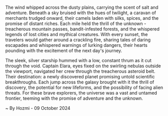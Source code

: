 
The wind whipped across the dusty plains, carrying the scent of salt and adventure. Beneath a sky bruised with the hues of twilight, a caravan of merchants trudged onward, their camels laden with silks, spices, and the promise of distant riches. Each mile held the thrill of the unknown - treacherous mountain passes, bandit-infested forests, and the whispered legends of lost cities and mythical creatures. With every sunset, the travelers would gather around a crackling fire, sharing tales of daring escapades and whispered warnings of lurking dangers, their hearts pounding with the excitement of the next day's journey.

The sleek, silver starship hummed with a low, constant thrum as it cut through the void. Captain Elara, eyes fixed on the swirling nebulas outside the viewport, navigated her crew through the treacherous asteroid belt. Their destination: a newly discovered planet promising untold scientific breakthroughs. Each jump across the galaxy brought with it the thrill of discovery, the potential for new lifeforms, and the possibility of facing alien threats. For these brave explorers, the universe was a vast and untamed frontier, teeming with the promise of adventure and the unknown. 

~ By Hozmi - 09 October 2024
